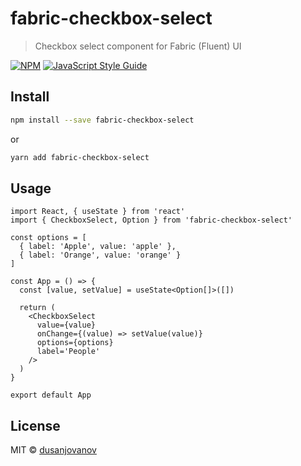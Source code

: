 # fabric-checkbox-select

> Checkbox select component for Fabric (Fluent) UI

[![NPM](https://img.shields.io/npm/v/fabric-checkbox-select.svg)](https://www.npmjs.com/package/fabric-checkbox-select) [![JavaScript Style Guide](https://img.shields.io/badge/code_style-standard-brightgreen.svg)](https://standardjs.com)

## Install

```bash
npm install --save fabric-checkbox-select
```

or

```bash
yarn add fabric-checkbox-select
```

## Usage

```tsx
import React, { useState } from 'react'
import { CheckboxSelect, Option } from 'fabric-checkbox-select'

const options = [
  { label: 'Apple', value: 'apple' },
  { label: 'Orange', value: 'orange' }
]

const App = () => {
  const [value, setValue] = useState<Option[]>([])

  return (
    <CheckboxSelect
      value={value}
      onChange={(value) => setValue(value)}
      options={options}
      label='People'
    />
  )
}

export default App
```

## License

MIT © [dusanjovanov](https://github.com/dusanjovanov)
